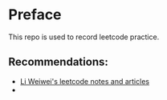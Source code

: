 # Preface

This repo is used to record leetcode practice.



## Recommendations:

* [Li Weiwei's leetcode notes and articles](https://leetcode-cn.com/u/liweiwei1419/)
* 


